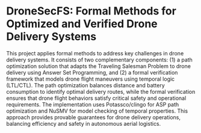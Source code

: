 # DroneSecFS: Formal Methods for Optimized and Verified Drone Delivery Systems
 This project applies formal methods to address key challenges in drone delivery systems. It consists of two complementary components: (1) a path optimization solution that adapts the Traveling Salesman Problem to drone delivery using Answer Set Programming, and (2) a formal verification framework that models drone flight maneuvers using temporal logic (LTL/CTL). The path optimization balances distance and battery consumption to identify optimal delivery routes, while the formal verification ensures that drone flight behaviors satisfy critical safety and operational requirements. The implementation uses Potassco/clingo for ASP path optimization and NuSMV for model checking of temporal properties. This approach provides provable guarantees for drone delivery operations, balancing efficiency and safety in autonomous aerial logistics.
